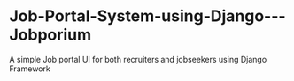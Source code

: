 # Job-Portal-System-using-Django---Jobporium
A simple Job portal UI for both recruiters and jobseekers using Django Framework
